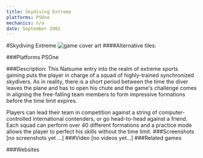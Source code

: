 ```yaml
---
title: Skydiving Extreme
platforms: PSOne
mechanics: n/a
date: September 2001
---
```

#Skydiving Extreme
![game cover art](//images.igdb.com/igdb/image/upload/t_cover_big/zytgxew6wjwsrws0wm23.jpg "Logo Title Text 1")
####Alternative tiles:

###Platforms
PSOne

###Description:
This Natsume entry into the realm of extreme sports gaming puts the player in charge of a squad of highly-trained synchronized skydivers. As in reality, there is a short period between the time the diver leaves the plane and has to open his chute and the game's challenge comes in aligning the free-falling team members to form impressive formations before the time limit expires. 
 
Players can lead their team in competition against a string of computer-controlled international contenders, or go head-to-head against a friend. Each squad can perform over 40 different formations and a practice mode allows the player to perfect his skills without the time limit.
###Screenshots
[no screenshots yet ...]
###Video
[no videos yet...]
###Related games

###Websites

